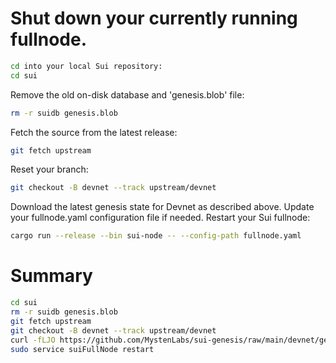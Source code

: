 # Shut down your currently running fullnode.

```bash
cd into your local Sui repository:
cd sui
```

Remove the old on-disk database and 'genesis.blob' file:
```bash
rm -r suidb genesis.blob
```

Fetch the source from the latest release:
```bash
git fetch upstream
```

Reset your branch:
```bash
git checkout -B devnet --track upstream/devnet
```

Download the latest genesis state for Devnet as described above.
Update your fullnode.yaml configuration file if needed.
Restart your Sui fullnode:

```bash
cargo run --release --bin sui-node -- --config-path fullnode.yaml
```


# Summary
```bash
cd sui
rm -r suidb genesis.blob
git fetch upstream
git checkout -B devnet --track upstream/devnet
curl -fLJO https://github.com/MystenLabs/sui-genesis/raw/main/devnet/genesis.blob
sudo service suiFullNode restart
```
